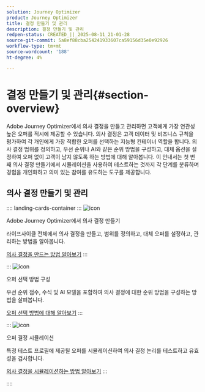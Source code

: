 ```yaml
---
solution: Journey Optimizer
product: Journey Optimizer
title: 결정 만들기 및 관리
description: 결정 만들기 및 관리
redpen-status: CREATED_||_2025-08-11_21-01-28
source-git-commit: 5a8ef88cba254241933607ca59156d35e0e92926
workflow-type: tm+mt
source-wordcount: '188'
ht-degree: 4%

---
```



# 결정 만들기 및 관리{#section-overview}

Adobe Journey Optimizer에서 의사 결정을 만들고 관리하면 고객에게 가장 연관성 높은 오퍼를 적시에 제공할 수 있습니다. 의사 결정은 고객 데이터 및 비즈니스 규칙을 평가하여 각 개인에게 가장 적합한 오퍼를 선택하는 지능형 컨테이너 역할을 합니다. 의사 결정 범위를 정의하고, 우선 순위나 AI와 같은 순위 방법을 구성하고, 대체 옵션을 설정하여 오퍼 없이 고객이 남지 않도록 하는 방법에 대해 알아봅니다. 이 안내서는 첫 번째 의사 결정 만들기에서 시뮬레이션을 사용하여 테스트하는 것까지 각 단계를 분류하며 경험을 개인화하고 의미 있는 참여를 유도하는 도구를 제공합니다.

## 의사 결정 만들기 및 관리

:::: landing-cards-container
:::
![icon](https://cdn.experienceleague.adobe.com/icons/circle-play.svg?lang=ko)

Adobe Journey Optimizer에서 의사 결정 만들기

라이프사이클 전체에서 의사 결정을 만들고, 범위를 정의하고, 대체 오퍼를 설정하고, 관리하는 방법을 알아봅니다.

[의사 결정을 만드는 방법 알아보기](../using/offers/offer-activities/create-offer-activities.md)
:::

:::
![icon](https://cdn.experienceleague.adobe.com/icons/gear.svg?lang=ko)

오퍼 선택 방법 구성

우선 순위 점수, 수식 및 AI 모델을 포함하여 의사 결정에 대한 순위 방법을 구성하는 방법을 살펴봅니다.

[오퍼 선택 방법에 대해 알아보기](../using/offers/offer-activities/configure-offer-selection.md)
:::

:::
![icon](https://cdn.experienceleague.adobe.com/icons/code-branch.svg?lang=ko)

오퍼 결정 시뮬레이션

특정 테스트 프로필에 제공될 오퍼를 시뮬레이션하여 의사 결정 논리를 테스트하고 유효성을 검사합니다.

[의사 결정을 시뮬레이션하는 방법 알아보기](../using/offers/offer-activities/simulation.md)
:::

::::
